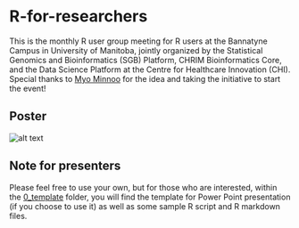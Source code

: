 # R-for-researchers
This is the monthly R user group meeting for R users at the Bannatyne Campus in University of Manitoba, jointly organized by the Statistical Genomics and Bioinformatics (SGB) Platform, CHRIM Bioinformatics Core, and the Data Science Platform at the Centre for Healthcare Innovation (CHI). Special thanks to [Myo Minnoo](https://myominnoo.github.io) for the idea and taking the initiative to start the event!

## Poster
![alt text](https://github.com/umsgb/R-for-researchers/blob/main/assets/R%20for%20Researchers_1.png)

## Note for presenters
Please feel free to use your own, but for those who are interested, within the [0_template](https://github.com/umsgb/R-for-researchers/tree/main/0_template) folder, you will find the template for Power Point presentation (if you choose to use it) as well as some sample R script and R markdown files. 
